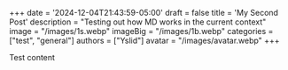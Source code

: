 +++
date = '2024-12-04T21:43:59-05:00'
draft = false
title = 'My Second Post'
description = "Testing out how MD works in the current context"
image = "/images/1s.webp"
imageBig = "/images/1b.webp"
categories = ["test", "general"]
authors = ["Yslid"]
avatar = "/images/avatar.webp"
+++

Test content
